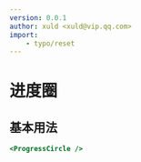 ```yaml
---
version: 0.0.1
author: xuld <xuld@vip.qq.com>
import:
    - typo/reset
---
```

# 进度圈

## 基本用法

```htm
<ProgressCircle />
```
